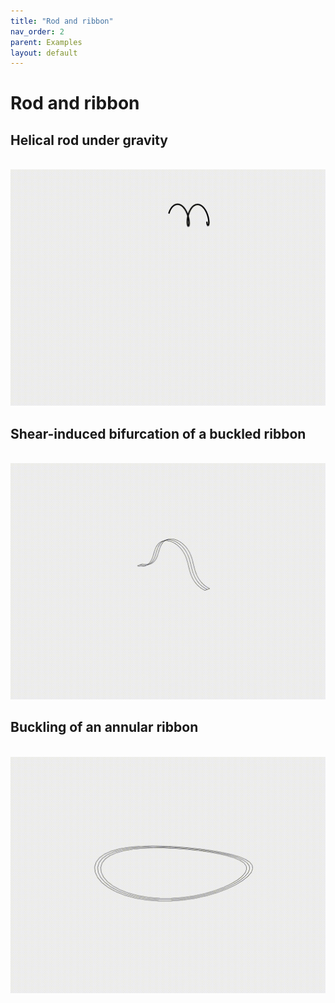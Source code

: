 ```yaml
---
title: "Rod and ribbon"
nav_order: 2
parent: Examples
layout: default
---
```


# Rod and ribbon

## Helical rod under gravity
<br/><img src='../assets/videos/rod_1.gif' width="600">

## Shear-induced bifurcation of a buckled ribbon 
<br/><img src='../assets/videos/rod_2.gif' width="600">

## Buckling of an annular ribbon
<br/><img src='../assets/videos/rod_3.gif' width="600">
